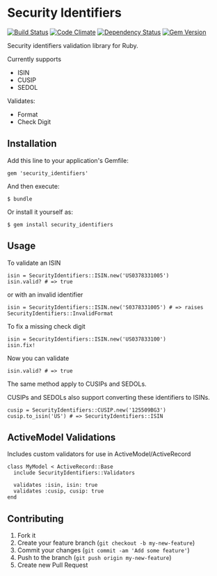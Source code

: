 # Security Identifiers

[![Build Status](https://travis-ci.org/invisiblelines/security_identifiers.png?branch=master)](https://travis-ci.org/invisiblelines/security_identifiers)
[![Code Climate](https://codeclimate.com/github/invisiblelines/security_identifiers.png)](https://codeclimate.com/github/invisiblelines/security_identifiers)
[![Dependency Status](https://gemnasium.com/invisiblelines/security_identifiers.png)](https://gemnasium.com/invisiblelines/security_identifiers)
[![Gem Version](https://badge.fury.io/rb/security_identifiers.svg)](http://badge.fury.io/rb/security_identifiers)

Security identifiers validation library for Ruby.

Currently supports

- ISIN
- CUSIP
- SEDOL

Validates:

-  Format
-  Check Digit

## Installation

Add this line to your application's Gemfile:

    gem 'security_identifiers'

And then execute:

    $ bundle

Or install it yourself as:

    $ gem install security_identifiers

## Usage

To validate an ISIN

    isin = SecurityIdentifiers::ISIN.new('US0378331005')
    isin.valid? # => true

or with an invalid identifier

    isin = SecurityIdentifiers::ISIN.new('S0378331005') # => raises SecurityIdentifiers::InvalidFormat

To fix a missing check digit

    isin = SecurityIdentifiers::ISIN.new('US037833100')
    isin.fix!

Now you can validate

    isin.valid? # => true

The same method apply to CUSIPs and SEDOLs.

CUSIPs and SEDOLs also support converting these identifiers to ISINs.

    cusip = SecurityIdentifiers::CUSIP.new('125509BG3')
    cusip.to_isin('US') # => SecurityIdentifiers::ISIN

## ActiveModel Validations

Includes custom validators for use in ActiveModel/ActiveRecord

    class MyModel < ActiveRecord::Base
      include SecurityIdentifiers::Validators

      validates :isin, isin: true
      validates :cusip, cusip: true
    end

## Contributing

1. Fork it
2. Create your feature branch (`git checkout -b my-new-feature`)
3. Commit your changes (`git commit -am 'Add some feature'`)
4. Push to the branch (`git push origin my-new-feature`)
5. Create new Pull Request
